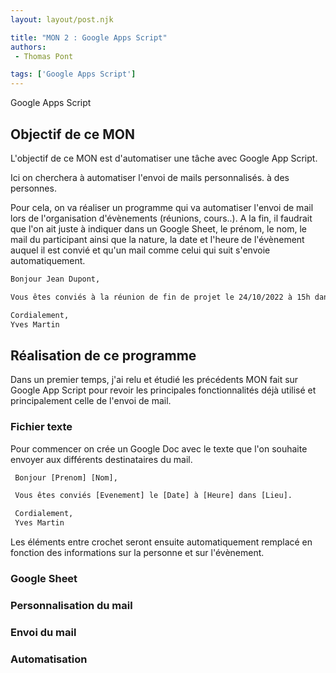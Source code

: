 ```yaml
---
layout: layout/post.njk

title: "MON 2 : Google Apps Script"
authors:
 - Thomas Pont

tags: ['Google Apps Script']
---
```


<!-- Début Résumé -->

Google Apps Script
<!-- Début Résumé -->

## Objectif de ce MON

L'objectif de ce MON est d'automatiser une tâche avec Google App Script.

Ici on cherchera à automatiser l'envoi de mails personnalisés. à des personnes.

Pour cela, on va réaliser un programme qui va automatiser l'envoi de mail lors de l'organisation d'évènements (réunions, cours..). A la fin, il faudrait que l'on ait juste à indiquer dans un Google Sheet, le prénom, le nom, le mail du participant ainsi que la nature, la date et l'heure de l'évènement auquel il est convié et qu'un mail comme celui qui suit s'envoie automatiquement.

```txt
Bonjour Jean Dupont,

Vous êtes conviés à la réunion de fin de projet le 24/10/2022 à 15h dans la salle de réunion n°2.

Cordialement,
Yves Martin
```

## Réalisation de ce programme

Dans un premier temps, j'ai relu et étudié les précédents MON fait sur Google App Script pour revoir les principales fonctionnalités déjà utilisé et principalement celle de l'envoi de mail.

### Fichier texte

Pour commencer on crée un Google Doc avec le texte que l'on souhaite envoyer aux différents destinataires du mail.

```txt
 Bonjour [Prenom] [Nom],

 Vous êtes conviés [Evenement] le [Date] à [Heure] dans [Lieu].

 Cordialement,
 Yves Martin
```

Les éléments entre crochet seront ensuite automatiquement remplacé en fonction des informations sur la personne et sur l'évènement.

### Google Sheet

### Personnalisation du mail

### Envoi du mail

### Automatisation
